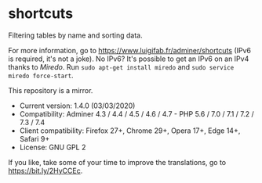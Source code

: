 # shortcuts

Filtering tables by name and sorting data.

For more information, go to https://www.luigifab.fr/adminer/shortcuts (IPv6 is required, it's not a joke). No IPv6? It's possible to get an IPv6 on an IPv4 thanks to *Miredo*. Run `sudo apt-get install miredo` and `sudo service miredo force-start`.

This repository is a mirror.

- Current version: 1.4.0 (03/03/2020)
- Compatibility: Adminer 4.3 / 4.4 / 4.5 / 4.6 / 4.7 - PHP 5.6 / 7.0 / 7.1 / 7.2 / 7.3 / 7.4
- Client compatibility: Firefox 27+, Chrome 29+, Opera 17+, Edge 14+, Safari 9+
- License: GNU GPL 2

If you like, take some of your time to improve the translations, go to https://bit.ly/2HyCCEc.
